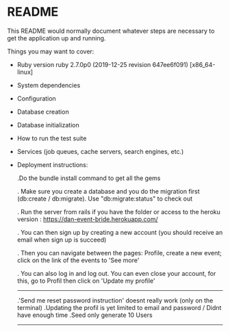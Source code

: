 # README

This README would normally document whatever steps are necessary to get the
application up and running.

Things you may want to cover:

* Ruby version
	ruby 2.7.0p0 (2019-12-25 revision 647ee6f091) [x86_64-linux]

* System dependencies

* Configuration

* Database creation

* Database initialization

* How to run the test suite

* Services (job queues, cache servers, search engines, etc.)

* Deployment instructions:

     .Do the bundle install command to get all the gems

	 . Make sure you create a database and you do the migration first (db:create / db:migrate). 
	 	Use "db:migrate:status" to check out

	 . Run the server from rails if you have the folder or access to the heroku version :  https://dan-event-bride.herokuapp.com/

	 . You can then sign up by creating a new account (you should receive an email when sign up is succeed)

	 . Then you can navigate between the pages: Profile,  create a new event; click on the link of the events to 'See more'

	 . You can also log in and log out. You can even close your account, for this, go to Profil then click on 'Update my profile'


    _________________________________________________________

	 .'Send me reset password instruction' doesnt really work (only on the terminal)
	 .Updating the profil is yet limited to email and password / Didnt have enough time
	 .Seed only generate 10 Users
	_________________________________________________________